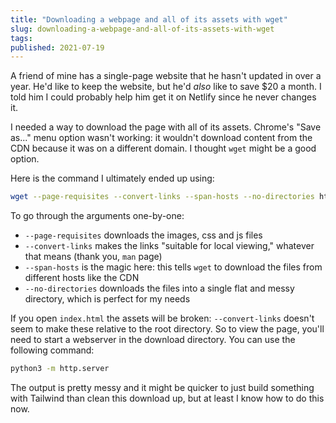 ```yaml
---
title: "Downloading a webpage and all of its assets with wget"
slug: downloading-a-webpage-and-all-of-its-assets-with-wget
tags:
published: 2021-07-19
---
```


A friend of mine has a single-page website that he hasn't updated in over a year. He'd like to keep the website, but he'd _also_ like to save $20 a month. I told him I could probably help him get it on Netlify since he never changes it.

I needed a way to download the page with all of its assets. Chrome's "Save as..." menu option wasn't working: it wouldn't download content from the CDN because it was on a different domain. I thought `wget` might be a good option.

Here is the command I ultimately ended up using:

```sh
wget --page-requisites --convert-links --span-hosts --no-directories https://www.example.com
```

To go through the arguments one-by-one:

- `--page-requisites` downloads the images, css and js files
- `--convert-links` makes the links "suitable for local viewing," whatever that means (thank you, `man` page)
- `--span-hosts` is the magic here: this tells `wget` to download the files from different hosts like the CDN
- `--no-directories` downloads the files into a single flat and messy directory, which is perfect for my needs

If you open `index.html` the assets will be broken: `--convert-links` doesn't seem to make these relative to the root directory. So to view the page, you'll need to start a webserver in the download directory. You can use the following command:

```sh
python3 -m http.server
```

The output is pretty messy and it might be quicker to just build something with Tailwind than clean this download up, but at least I know how to do this now.
